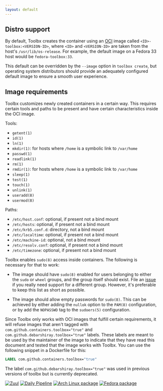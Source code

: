 ```yaml
---
layout: default
---
```

## Distro support

By default, Toolbx creates the container using an [OCI](https://www.opencontainers.org/) image called `<ID>-toolbox:<VERSION-ID>`, where `<ID>` and `<VERSION-ID>` are taken from the host's `/usr/lib/os-release`. For example, the default image on a Fedora 33 host would be `fedora-toolbox:33`.

This default can be overridden by the `--image` option in `toolbox create`, but operating system distributors should provide an adequately configured default image to ensure a smooth user experience.

## Image requirements

Toolbx customizes newly created containers in a certain way. This requires certain tools and paths to be present and have certain characteristics inside the OCI image.

Tools:
* `getent(1)`
* `id(1)`
* `ln(1)`
* `mkdir(1)`: for hosts where `/home` is a symbolic link to `/var/home`
* `passwd(1)`
* `readlink(1)`
* `rm(1)`
* `rmdir(1)`: for hosts where `/home` is a symbolic link to `/var/home`
* `sleep(1)`
* `test(1)`
* `touch(1)`
* `unlink(1)`
* `useradd(8)`
* `usermod(8)`

Paths:
* `/etc/host.conf`: optional, if present not a bind mount
* `/etc/hosts`: optional, if present not a bind mount
* `/etc/krb5.conf.d`: directory, not a bind mount
* `/etc/localtime`: optional, if present not a bind mount
* `/etc/machine-id`: optional, not a bind mount
* `/etc/resolv.conf`: optional, if present not a bind mount
* `/etc/timezone`: optional, if present not a bind mount

Toolbx enables `sudo(8)` access inside containers. The following is necessary for that to work:

* The image should have `sudo(8)` enabled for users belonging to either the   `sudo` or `wheel` groups, and the group itself should exist. File an [issue](https://github.com/containers/toolbox/issues/new) if you really need support for a different group. However, it's preferable to keep this list as short as possible.

* The image should allow empty passwords for `sudo(8)`. This can be achieved by either adding the `nullok` option to the `PAM(8)` configuration, or by add the `NOPASSWD` tag to the `sudoers(5)` configuration.

Since Toolbx only works with OCI images that fulfill certain requirements, it will refuse images that aren't tagged with `com.github.containers.toolbox="true"` and `com.github.debarshiray.toolbox="true"` labels. These labels are meant to be used by the maintainer of the image to indicate that they have read this document and tested that the image works with Toolbx. You can use the following snippet in a Dockerfile for this: 

```Dockerfile
LABEL com.github.containers.toolbox="true"
```

The label `com.github.debarshiray.toolbox="true"` was used in previous versions of toolbx but is currently deprecated.

[![Zuul](https://zuul-ci.org/gated.svg)](https://softwarefactory-project.io/zuul/t/local/builds?project=containers/toolbox) [![Daily Pipeline](https://softwarefactory-project.io/zuul/api/tenant/local/badge?project=containers/toolbox&pipeline=periodic)](https://softwarefactory-project.io/zuul/t/local/builds?project=containers%2Ftoolbox&pipeline=periodic) [![Arch Linux package](https://img.shields.io/archlinux/v/community/x86_64/toolbox)](https://www.archlinux.org/packages/community/x86_64/toolbox/) [![Fedora package](https://img.shields.io/fedora/v/toolbox/rawhide)](https://src.fedoraproject.org/rpms/toolbox/)